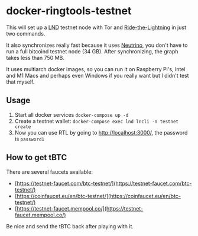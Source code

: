 # docker-ringtools-testnet

This will set up a [LND](https://github.com/lightningnetwork/lnd) testnet node with Tor and [Ride-the-Lightning](https://github.com/Ride-The-Lightning/RTL) in just two commands.

It also synchronizes really fast because it uses [Neutrino](https://github.com/lightninglabs/neutrino), you don't have to run a full bitcoind testnet node (34 GB).  After synchronizing, the graph takes less than 750 MB.

It uses multiarch docker images, so you can run it on Raspberry Pi's, Intel and M1 Macs and perhaps even Windows if you really want but I didn't test that myself.

## Usage


1. Start all docker services `docker-compose up -d`
2. Create a testnet wallet: `docker-compose exec lnd lncli -n testnet create`
3. Now you can use RTL by going to [http://localhost:3000/](http://localhost:3000/), the password is `password1`

## How to get tBTC

There are several faucets available:
- [https://testnet-faucet.com/btc-testnet/](https://testnet-faucet.com/btc-testnet/)
- [https://coinfaucet.eu/en/btc-testnet/](https://coinfaucet.eu/en/btc-testnet/)
- [https://testnet-faucet.mempool.co/](https://testnet-faucet.mempool.co/)

Be nice and send the tBTC back after playing with it.
